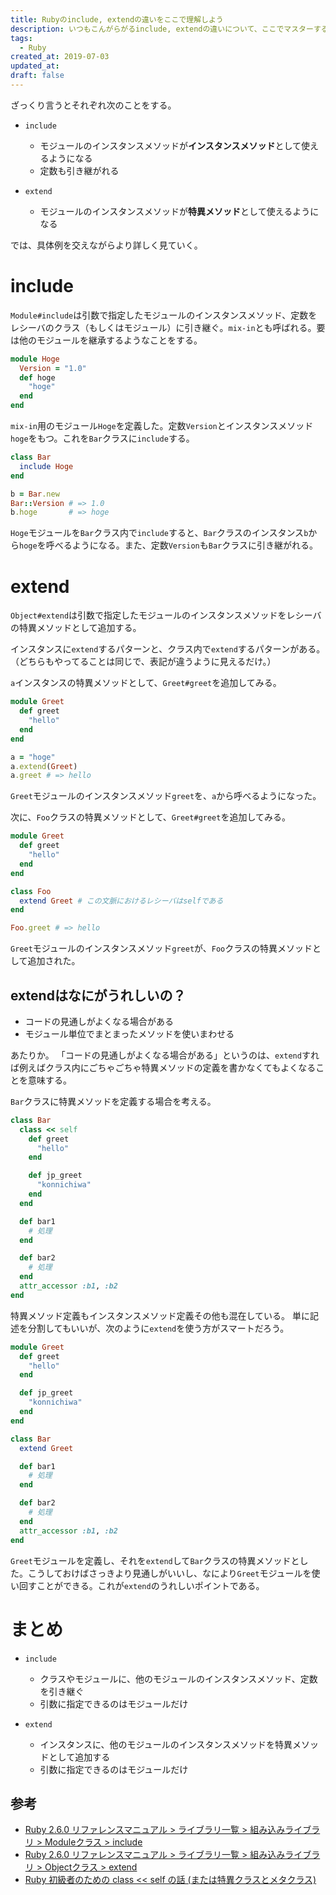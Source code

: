 ```yaml
---
title: Rubyのinclude, extendの違いをここで理解しよう
description: いつもこんがらがるinclude, extendの違いについて、ここでマスターする。さらに、これらを用いる利点について述べる。
tags:
  - Ruby
created_at: 2019-07-03
updated_at: 
draft: false
---
```


ざっくり言うとそれぞれ次のことをする。

- `include`
  - モジュールのインスタンスメソッドが**インスタンスメソッド**として使えるようになる
  - 定数も引き継がれる

- `extend`
  - モジュールのインスタンスメソッドが**特異メソッド**として使えるようになる

では、具体例を交えながらより詳しく見ていく。

# include
`Module#include`は引数で指定したモジュールのインスタンスメソッド、定数をレシーバのクラス（もしくはモジュール）に引き継ぐ。`mix-in`とも呼ばれる。要は他のモジュールを継承するようなことをする。

```ruby
module Hoge
  Version = "1.0"
  def hoge
    "hoge"
  end
end
```

`mix-in`用のモジュール`Hoge`を定義した。定数`Version`とインスタンスメソッド`hoge`をもつ。これを`Bar`クラスに`include`する。

```ruby
class Bar
  include Hoge
end

b = Bar.new
Bar::Version # => 1.0
b.hoge       # => hoge
```

`Hoge`モジュールを`Bar`クラス内で`include`すると、`Bar`クラスのインスタンス`b`から`hoge`を呼べるようになる。また、定数`Version`も`Bar`クラスに引き継がれる。

# extend
`Object#extend`は引数で指定したモジュールのインスタンスメソッドをレシーバの特異メソッドとして追加する。

インスタンスに`extend`するパターンと、クラス内で`extend`するパターンがある。（どちらもやってることは同じで、表記が違うように見えるだけ。）

`a`インスタンスの特異メソッドとして、`Greet#greet`を追加してみる。

```ruby
module Greet
  def greet
    "hello"
  end
end

a = "hoge"
a.extend(Greet)
a.greet # => hello
```

`Greet`モジュールのインスタンスメソッド`greet`を、`a`から呼べるようになった。


次に、`Foo`クラスの特異メソッドとして、`Greet#greet`を追加してみる。

```ruby
module Greet
  def greet
    "hello"
  end
end

class Foo
  extend Greet # この文脈におけるレシーバはselfである
end

Foo.greet # => hello
```

`Greet`モジュールのインスタンスメソッド`greet`が、`Foo`クラスの特異メソッドとして追加された。

## extendはなにがうれしいの？
- コードの見通しがよくなる場合がある
- モジュール単位でまとまったメソッドを使いまわせる

あたりか。
「コードの見通しがよくなる場合がある」というのは、`extend`すれば例えばクラス内にごちゃごちゃ特異メソッドの定義を書かなくてもよくなることを意味する。

`Bar`クラスに特異メソッドを定義する場合を考える。

```ruby
class Bar
  class << self
    def greet
      "hello"
    end

    def jp_greet
      "konnichiwa"
    end
  end

  def bar1
    # 処理
  end

  def bar2
    # 処理
  end
  attr_accessor :b1, :b2
end
```

特異メソッド定義もインスタンスメソッド定義その他も混在している。
単に記述を分割してもいいが、次のように`extend`を使う方がスマートだろう。

```ruby
module Greet
  def greet
    "hello"
  end

  def jp_greet
    "konnichiwa"
  end
end

class Bar
  extend Greet

  def bar1
    # 処理
  end

  def bar2
    # 処理
  end
  attr_accessor :b1, :b2
end
```

`Greet`モジュールを定義し、それを`extend`して`Bar`クラスの特異メソッドとした。こうしておけばさっきより見通しがいいし、なにより`Greet`モジュールを使い回すことができる。これが`extend`のうれしいポイントである。

# まとめ

- `include`
  - クラスやモジュールに、他のモジュールのインスタンスメソッド、定数を引き継ぐ
  - 引数に指定できるのはモジュールだけ

- `extend`
  - インスタンスに、他のモジュールのインスタンスメソッドを特異メソッドとして追加する
  - 引数に指定できるのはモジュールだけ



## 参考
- [Ruby 2.6.0 リファレンスマニュアル > ライブラリ一覧 > 組み込みライブラリ > Moduleクラス > include](https://docs.ruby-lang.org/ja/latest/method/Module/i/include.html)
- [Ruby 2.6.0 リファレンスマニュアル > ライブラリ一覧 > 組み込みライブラリ > Objectクラス > extend](https://docs.ruby-lang.org/ja/latest/method/Object/i/extend.html)
- [Ruby 初級者のための class << self の話 (または特異クラスとメタクラス)](https://magazine.rubyist.net/articles/0046/0046-SingletonClassForBeginners.html)